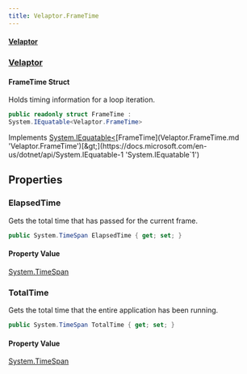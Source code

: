 ```yaml
---
title: Velaptor.FrameTime
---
```


#### [Velaptor](Namespaces.md 'Velaptor Namespaces')
### [Velaptor](Velaptor.md 'Velaptor')

#### FrameTime Struct

Holds timing information for a loop iteration.

```csharp
public readonly struct FrameTime :
System.IEquatable<Velaptor.FrameTime>
```

Implements [System.IEquatable&lt;](https://docs.microsoft.com/en-us/dotnet/api/System.IEquatable-1 'System.IEquatable`1')[FrameTime](Velaptor.FrameTime.md 'Velaptor.FrameTime')[&gt;](https://docs.microsoft.com/en-us/dotnet/api/System.IEquatable-1 'System.IEquatable`1')
## Properties

<a name='Velaptor.FrameTime.ElapsedTime'></a>

### ElapsedTime 

Gets the total time that has passed for the current frame.

```csharp
public System.TimeSpan ElapsedTime { get; set; }
```

#### Property Value
[System.TimeSpan](https://docs.microsoft.com/en-us/dotnet/api/System.TimeSpan 'System.TimeSpan')

<a name='Velaptor.FrameTime.TotalTime'></a>

### TotalTime 

Gets the total time that the entire application has been running.

```csharp
public System.TimeSpan TotalTime { get; set; }
```

#### Property Value
[System.TimeSpan](https://docs.microsoft.com/en-us/dotnet/api/System.TimeSpan 'System.TimeSpan')
